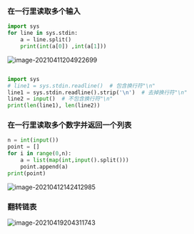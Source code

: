 ### 在一行里读取多个输入

```python
import sys
for line in sys.stdin:
    a = line.split()
    print(int(a[0]) ,int(a[1]))
```

![image-20210411204922699](C:\Users\asus\AppData\Roaming\Typora\typora-user-images\image-20210411204922699.png)

```python

import sys
# line1 = sys.stdin.readline()  # 包含换行符"\n"
line1 = sys.stdin.readline().strip('\n')  # 去掉换行符"\n"
line2 = input()  # 不包含换行符"\n"
print(len(line1), len(line2))

```

### 在一行里读取多个数字并返回一个列表

```python
n = int(input())
point = []
for i in range(0,n):
    a = list(map(int,input().split()))
    point.append(a)
print(point)
```

![image-20210412142412985](C:\Users\asus\AppData\Roaming\Typora\typora-user-images\image-20210412142412985.png)

### 翻转链表

![image-20210419204311743](C:\Users\asus\AppData\Roaming\Typora\typora-user-images\image-20210419204311743.png)
